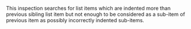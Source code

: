 This inspection searches for list items which are indented more than previous sibling list item
but not enough to be considered as a sub-item of previous item as possibly incorrectly indented
sub-items.
